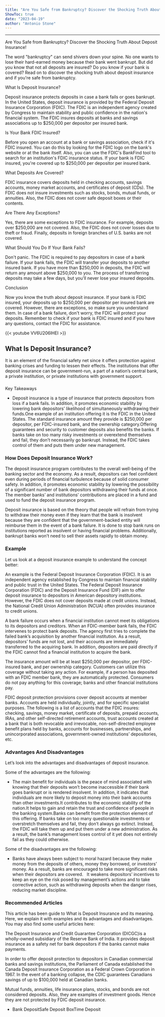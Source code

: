 ```yaml
---
title: "Are You Safe from Bankruptcy? Discover the Shocking Truth About Deposit Insurance!"
ShowToc: true 
date: "2023-04-19"
author: "Antonio Stone"
---
```

*****
Are You Safe from Bankruptcy? Discover the Shocking Truth About Deposit Insurance!

The word "bankruptcy" can send shivers down your spine. No one wants to lose their hard-earned money because their bank went bankrupt. But did you know that not all deposits are insured? Do you know if your bank is covered? Read on to discover the shocking truth about deposit insurance and if you're safe from bankruptcy.

What Is Deposit Insurance?

Deposit insurance protects deposits in case a bank fails or goes bankrupt. In the United States, deposit insurance is provided by the Federal Deposit Insurance Corporation (FDIC). The FDIC is an independent agency created by Congress to maintain stability and public confidence in the nation's financial system. The FDIC insures deposits at banks and savings associations up to $250,000 per depositor per insured bank.

Is Your Bank FDIC Insured?

Before you open an account at a bank or savings association, check if it's FDIC insured. You can do this by looking for the FDIC logo on the bank's website or at the bank itself. Also, you can use the FDIC's BankFind tool to search for an institution's FDIC insurance status. If your bank is FDIC insured, you're covered up to $250,000 per depositor per insured bank.

What Deposits Are Covered?

FDIC insurance covers deposits held in checking accounts, savings accounts, money market accounts, and certificates of deposit (CDs). The FDIC does not insure investments such as stocks, bonds, mutual funds, or annuities. Also, the FDIC does not cover safe deposit boxes or their contents.

Are There Any Exceptions?

Yes, there are some exceptions to FDIC insurance. For example, deposits over $250,000 are not covered. Also, the FDIC does not cover losses due to theft or fraud. Finally, deposits in foreign branches of U.S. banks are not covered.

What Should You Do If Your Bank Fails?

Don't panic. The FDIC is required to pay depositors in case of a bank failure. If your bank fails, the FDIC will transfer your deposits to another insured bank. If you have more than $250,000 in deposits, the FDIC will return any amount above $250,000 to you. The process of transferring deposits may take a few days, but you'll never lose your insured deposits.

Conclusion

Now you know the truth about deposit insurance. If your bank is FDIC insured, your deposits up to $250,000 per depositor per insured bank are covered. However, there are exceptions, so make sure you understand them. In case of a bank failure, don't worry, the FDIC will protect your deposits. Remember to check if your bank is FDIC insured and if you have any questions, contact the FDIC for assistance.

{{< youtube VV6U206lHEI >}} 



## What Is Deposit Insurance?
 
It is an element of the financial safety net since it offers protection against banking crises and funding to lessen their effects. The institutions that offer deposit insurance can be government-run, a part of a nation’s central bank, a private institution, or private institutions with government support.
 

 
### 
Key Takeaways

 
- Deposit insurance is a type of insurance that protects depositors from loss if a bank fails. In addition, it promotes economic stability by lowering bank depositors’ likelihood of simultaneously withdrawing their funds.One example of an institution offering it is the FDIC in the United States. The standard insurance amount they provide is $250,000 per depositor, per FDIC-insured bank, and the ownership category.Offering guarantees and security to customer deposits also benefits the banks. If banks take on too many risky investments or overextend themselves and fail, they don’t necessarily go bankrupt. Instead, the FDIC takes control of them and puts them under new management.

 
### How Does Deposit Insurance Work?
 
The deposit insurance program contributes to the overall well-being of the banking sector and the economy. As a result, depositors can feel confident even during periods of financial turbulence because of solid consumer safety. In addition, it promotes economic stability by lowering the possibility of a significant number of bank depositors withdrawing their funds at once. The member banks’ and institutions’ contributions are placed in a fund and used to fund the deposit insurance program.
 
Deposit insurance is based on the theory that people will refrain from trying to withdraw their money even if they learn that the bank is insolvent because they are confident that the government-backed entity will reimburse them in the event of a bank failure. It is done to stop bank runs on institutions reported as insolvent or having financial problems. Additionally, bankrupt banks won’t need to sell their assets rapidly to obtain money.
 
### Example
 
Let us look at a deposit insurance example to understand the concept better: 
 
An example is the Federal Deposit Insurance Corporation (FDIC). It is an independent agency established by Congress to maintain financial stability and public trust in the United States. The Federal Deposit Insurance Corporation (FDIC) and the Deposit Insurance Fund (DIF) aim to offer deposit insurance to depositors in American depository institutions. However, the FDIC does not cover deposits made at credit unions. Instead, the National Credit Union Administration (NCUA) often provides insurance to credit unions.
 
A bank failure occurs when a financial institution cannot meet its obligations to its depositors and creditors. When an FDIC-member bank fails, the FDIC intervenes to protect bank deposits. The agency first tries to complete the failed bank’s acquisition by another financial institution. As a result, depositors’ funds are not lost, and their accounts are immediately transferred to the acquiring bank. In addition, depositors are paid directly if the FDIC cannot find a financial institution to acquire the bank.
 
The insurance amount will be at least $250,000 per depositor, per FDIC-insured bank, and per ownership category. Customers can utilize this coverage without taking any action. For example, if a person has deposited with an FDIC member bank, they are automatically protected. Consumers do not pay anything for this coverage; banks and other financial institutions pay. 
 
FDIC deposit protection provisions cover deposit accounts at member banks. Accounts are held individually, jointly, and for specific specialist purposes. The following is a list of accounts that the FDIC insures: checking, savings, money market, certificate of deposits, prepaid accounts, IRAs, and other self-directed retirement accounts, trust accounts created at a bank that is both revocable and irrevocable, non-self-directed employee benefit plans held by banks, accounts for businesses, partnerships, and unincorporated associations, government-owned institutions’ depositories, etc.
 
### Advantages And Disadvantages 
 
Let’s look into the advantages and disadvantages of deposit insurance.
 
Some of the advantages are the following:
 
- The main benefit for individuals is the peace of mind associated with knowing that their deposits won’t become inaccessible if their bank goes bankrupt or is rendered insolvent. In addition, it indicates that individuals are more likely to deposit money into their bank accounts than other investments.It contributes to the economic stability of the nation.It helps to gain and retain the trust and confidence of people in the banking system.Banks can benefit from the protection element of this offering. If banks take on too many questionable investments or overstretch themselves and fail, they don’t always go extinct. Instead, the FDIC will take them up and put them under a new administration. As a result, the bank’s management loses control of it yet does not entirely fail as they could otherwise.

 
Some of the disadvantages are the following:
 
- Banks have always been subject to moral hazard because they make money from the deposits of others, money they borrowed, or investors’ money. As a result, banks are encouraged to take more significant risks when their depositors are covered.   It weakens depositors’ incentives to keep an eye on the risk posed by management’s actions and to take corrective action, such as withdrawing deposits when the danger rises, reducing market discipline.

 
### Recommended Articles
 
This article has been guide to What is Deposit Insurance and its meaning. Here, we explain it with examples and its advantages and disadvantages. You may also find some useful articles here:
 
The Deposit Insurance and Credit Guarantee Corporation (DICGC)is a wholly-owned subsidiary of the Reserve Bank of India. It provides deposit insurance as a safety net for bank depositors if the banks cannot make payments.
 
In order to offer deposit protection to depositors in Canadian commercial banks and savings institutions, the Parliament of Canada established the Canada Deposit Insurance Corporation as a Federal Crown Corporation in 1967. In the event of a banking collapse, the CDIC guarantees Canadians savings of up to $100,000 held at Canadian banks.
 
Mutual funds, annuities, life insurance plans, stocks, and bonds are not considered deposits. Also, they are examples of investment goods. Hence they are not protected by FDIC deposit insurance.
 
- Bank DepositSafe Deposit BoxTime Deposit




